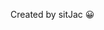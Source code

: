 
<!--
## 刷题方法论（刷题三步走）
 - 掌握一门基本的编程语言：很多刷题小白喜欢使用JavaScript或者Python这些动态或脚本语言，因为语言本身简单，但若将这些语言用于刷题，有很大几率会让面试官误以为你不是科班出身，造成心理上的落差。我强推面对对象语言Java用来刷题，首先Java语言本身就业市场很大，学这个找工作肯定没坏处，而且语言本身的设计也很优良。将Java作为面试语言，能传递给面试官自己有稳固编程基础的信号。
 - 深入理解基础的数据结构：数据结构的掌握是正式刷题前的预备工作，也只有充分理解基础数据结构的原理，才能明白特定数据结构，之所以会在特定题型中常被使用的原因。理解不同的数据结构特性后，也会帮助我们更好地分析时间和空间复杂度。
 - 按照特定模块进行系统性刷题：千万不要简单地按照easy, mid, hard的顺序来随机刷题，很容易越刷越乱，无法建立成体系的刷题套路。只有按照特定的算法分类进行针对性学习，比如每周只针对特定的算法分类（DFS, BFS, …）进行学习，才能快速掌握特定算法的套路，还能发现不同题目之间的共性特征，达到事半功倍的效果。
-->
 

 Created by sitJac 😀

